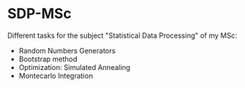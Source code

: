 # SDP-MSc

Different tasks for the subject "Statistical Data Processing" of my MSc:

- Random Numbers Generators
- Bootstrap method
- Optimization: Simulated Annealing
- Montecarlo Integration

